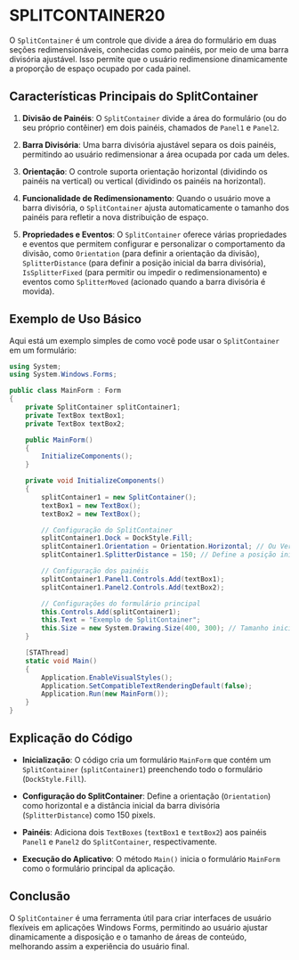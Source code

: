 # SPLITCONTAINER20
O `SplitContainer` é um controle que divide a área do formulário em duas seções redimensionáveis, conhecidas como painéis, por meio de uma barra divisória ajustável. Isso permite que o usuário redimensione dinamicamente a proporção de espaço ocupado por cada painel.

## Características Principais do SplitContainer
1. **Divisão de Painéis**: O `SplitContainer` divide a área do formulário (ou do seu próprio contêiner) em dois painéis, chamados de `Panel1` e `Panel2`.

2. **Barra Divisória**: Uma barra divisória ajustável separa os dois painéis, permitindo ao usuário redimensionar a área ocupada por cada um deles.

3. **Orientação**: O controle suporta orientação horizontal (dividindo os painéis na vertical) ou vertical (dividindo os painéis na horizontal).

4. **Funcionalidade de Redimensionamento**: Quando o usuário move a barra divisória, o `SplitContainer` ajusta automaticamente o tamanho dos painéis para refletir a nova distribuição de espaço.

5. **Propriedades e Eventos**: O `SplitContainer` oferece várias propriedades e eventos que permitem configurar e personalizar o comportamento da divisão, como `Orientation` (para definir a orientação da divisão), `SplitterDistance` (para definir a posição inicial da barra divisória), `IsSplitterFixed` (para permitir ou impedir o redimensionamento) e eventos como `SplitterMoved` (acionado quando a barra divisória é movida).

## Exemplo de Uso Básico
Aqui está um exemplo simples de como você pode usar o `SplitContainer` em um formulário:

```csharp
using System;
using System.Windows.Forms;

public class MainForm : Form
{
    private SplitContainer splitContainer1;
    private TextBox textBox1;
    private TextBox textBox2;

    public MainForm()
    {
        InitializeComponents();
    }

    private void InitializeComponents()
    {
        splitContainer1 = new SplitContainer();
        textBox1 = new TextBox();
        textBox2 = new TextBox();

        // Configuração do SplitContainer
        splitContainer1.Dock = DockStyle.Fill;
        splitContainer1.Orientation = Orientation.Horizontal; // Ou Vertical
        splitContainer1.SplitterDistance = 150; // Define a posição inicial da barra divisória

        // Configuração dos painéis
        splitContainer1.Panel1.Controls.Add(textBox1);
        splitContainer1.Panel2.Controls.Add(textBox2);

        // Configurações do formulário principal
        this.Controls.Add(splitContainer1);
        this.Text = "Exemplo de SplitContainer";
        this.Size = new System.Drawing.Size(400, 300); // Tamanho inicial do formulário
    }

    [STAThread]
    static void Main()
    {
        Application.EnableVisualStyles();
        Application.SetCompatibleTextRenderingDefault(false);
        Application.Run(new MainForm());
    }
}
```

## Explicação do Código
- **Inicialização**: O código cria um formulário `MainForm` que contém um `SplitContainer` (`splitContainer1`) preenchendo todo o formulário (`DockStyle.Fill`).

- **Configuração do SplitContainer**: Define a orientação (`Orientation`) como horizontal e a distância inicial da barra divisória (`SplitterDistance`) como 150 pixels.

- **Painéis**: Adiciona dois `TextBoxes` (`textBox1` e `textBox2`) aos painéis `Panel1` e `Panel2` do `SplitContainer`, respectivamente.

- **Execução do Aplicativo**: O método `Main()` inicia o formulário `MainForm` como o formulário principal da aplicação.

## Conclusão
O `SplitContainer` é uma ferramenta útil para criar interfaces de usuário flexíveis em aplicações Windows Forms, permitindo ao usuário ajustar dinamicamente a disposição e o tamanho de áreas de conteúdo, melhorando assim a experiência do usuário final.